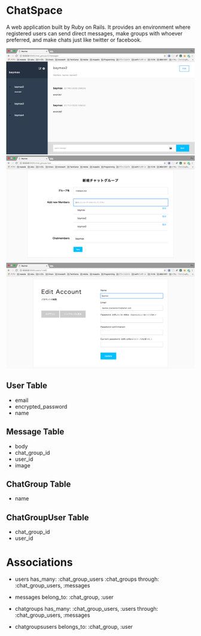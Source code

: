 # ChatSpace

A web application built by Ruby on Rails. It provides an environment where registered users can send direct messages, make groups with whoever preferred, and make chats just like twitter or facebook.

![chatspace1](ImagesForReadMe/chatspace1.png)
![chatspace2](ImagesForReadMe/chatspace2.png)
![chatspace3](ImagesForReadMe/chatspace3.png)

## User Table
  - email
  - encrypted_password
  - name

## Message Table
  - body
  - chat_group_id
  - user_id
  - image
  
## ChatGroup Table
  - name

## ChatGroupUser Table
  - chat_group_id
  - user_id

# Associations

- users has_many: :chat_group_users :chat_groups through: :chat_group_users, :messages 

- messages belong_to: :chat_group, :user

- chatgroups has_many: :chat_group_users, :users through: :chat_group_users, :messages

- chatgroupsusers belongs_to: :chat_group, :user

